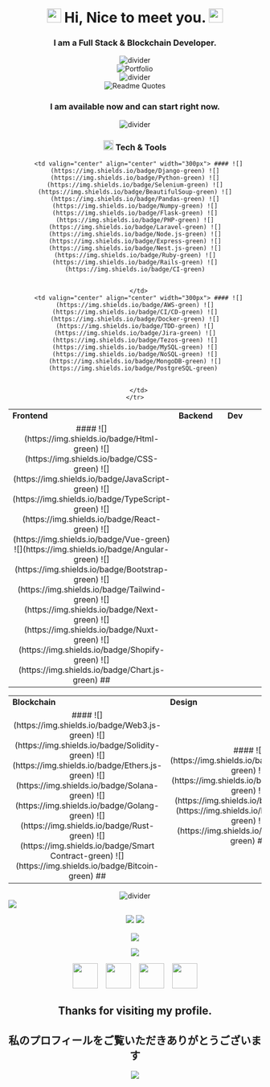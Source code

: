 <h1 align="center">
  <img src="https://media.giphy.com/media/hvRJCLFzcasrR4ia7z/giphy.gif" width="28">
  Hi, Nice to meet you.
  <img src="https://media.giphy.com/media/hvRJCLFzcasrR4ia7z/giphy.gif" width="28">
</h1>

<h3 align="center">I am a Full Stack & Blockchain Developer.</h3>

<div align="center">
  <img src="https://github.com/naruhitokaide/naruhitokaide/blob/main/divider1.png" alt="divider"/>
</div> 

<div align="center">
  <img src="https://github.com/naruhitokaide/naruhitokaide/blob/main/portfolio.gif" alt="Portfolio"/>
</div> 

<div align="center">
  <img src="https://github.com/naruhitokaide/naruhitokaide/blob/main/divider1.png" alt="divider"/>
</div> 

<div align="center">
  <img src="https://quotes-github-readme.vercel.app/api?type=horizontal&theme=dracula" alt="Readme Quotes"/>
</div> 

<h3 align="center">I am available now and can start right now.</h3>

<div align="center">
  <img src="https://github.com/naruhitokaide/naruhitokaide/blob/main/divider2.png" alt="divider"/>
</div> 

<h3 align="center"><img src="https://github.com/naruhitokaide/naruhitokaide/blob/main/code.gif" height="20"/> Tech & Tools</h3>

<div align="center" style="witdh:100%"> 
  <table>
    <tr>
      <td valign="center" width="100px"><b>Frontend<b></td>
      <td valign="center" width="100px"><b>Backend<b></td>
      <td valign="center" width="100px"><b>Dev<b></td>
    </tr>
    <tr>
      <td valign="center" align="center" width="300px"> #### ![](https://img.shields.io/badge/Html-green) ![](https://img.shields.io/badge/CSS-green) ![](https://img.shields.io/badge/JavaScript-green) ![](https://img.shields.io/badge/TypeScript-green) ![](https://img.shields.io/badge/React-green) ![](https://img.shields.io/badge/Vue-green) ![](https://img.shields.io/badge/Angular-green) ![](https://img.shields.io/badge/Bootstrap-green) ![](https://img.shields.io/badge/Tailwind-green) ![](https://img.shields.io/badge/Next-green) ![](https://img.shields.io/badge/Nuxt-green) ![](https://img.shields.io/badge/Shopify-green) ![](https://img.shields.io/badge/Chart.js-green)
##
      </td>
      
      <td valign="center" align="center" width="300px"> #### ![](https://img.shields.io/badge/Django-green) ![](https://img.shields.io/badge/Python-green) ![](https://img.shields.io/badge/Selenium-green) ![](https://img.shields.io/badge/BeautifulSoup-green) ![](https://img.shields.io/badge/Pandas-green) ![](https://img.shields.io/badge/Numpy-green) ![](https://img.shields.io/badge/Flask-green) ![](https://img.shields.io/badge/PHP-green) ![](https://img.shields.io/badge/Laravel-green) ![](https://img.shields.io/badge/Node.js-green) ![](https://img.shields.io/badge/Express-green) ![](https://img.shields.io/badge/Nest.js-green) ![](https://img.shields.io/badge/Ruby-green) ![](https://img.shields.io/badge/Rails-green) ![](https://img.shields.io/badge/CI-green)
##
      </td>
      <td valign="center" align="center" width="300px"> #### ![](https://img.shields.io/badge/AWS-green) ![](https://img.shields.io/badge/CI/CD-green) ![](https://img.shields.io/badge/Docker-green) ![](https://img.shields.io/badge/TDD-green) ![](https://img.shields.io/badge/Jira-green) ![](https://img.shields.io/badge/Tezos-green) ![](https://img.shields.io/badge/MySQL-green) ![](https://img.shields.io/badge/NoSQL-green) ![](https://img.shields.io/badge/MongoDB-green) ![](https://img.shields.io/badge/PostgreSQL-green) 
 ##
      </td>
    </tr>
  </table>
  
 <table>
    <tr>
      <td valign="center" width="100px"><b>Blockchain<b></td>
      <td valign="center" width="100px"><b>Design<b></td>
    </tr>
    <tr>
      <td valign="center" align="center" width="300px"> #### ![](https://img.shields.io/badge/Web3.js-green) ![](https://img.shields.io/badge/Solidity-green) ![](https://img.shields.io/badge/Ethers.js-green) ![](https://img.shields.io/badge/Solana-green) ![](https://img.shields.io/badge/Golang-green) ![](https://img.shields.io/badge/Rust-green) ![](https://img.shields.io/badge/Smart Contract-green) ![](https://img.shields.io/badge/Bitcoin-green)
##
     </td>
     <td valign="center" align="center" width="300px"> #### ![](https://img.shields.io/badge/Photoshop-green) ![](https://img.shields.io/badge/Adobe XD-green) ![](https://img.shields.io/badge/Figma) ![](https://img.shields.io/badge/Blender-green) ![](https://img.shields.io/badge/WebGL-green)
##
      </td>
    </tr>
  </table>
</div>

<div align="center">
  <img src="https://github.com/naruhitokaide/naruhitokaide/blob/main/divider2.png" alt="divider"/>
</div> 

<img src="https://activity-graph.herokuapp.com/graph?username=naruhitokaide&bg_color=000000&color=00ffff&line=00ffff&point=ffffff&area=true&hide_border=true"/>
<br/>
   
<p align = "center">
  <img src = "https://github-readme-stats.vercel.app/api?username=naruhitokaide&hide_border=true&show_icons=true&include_all_commits=true&count_private=true&theme=tokyonight&line_height=27">
  <img src = "https://github-readme-stats.vercel.app/api/top-langs/?username=naruhitokaide&hide=PHP,html,c&theme=tokyonight&hide_border=true&line_height=27">
  <br><br>
    <img src = "https://github-readme-streak-stats.herokuapp.com?user=naruhitokaide&theme=tokyonight&hide_border=true&include_all_commits=true&line_height=27">
</p>

<p align="center" style="margin-bottom: 10px;">
    <img src="https://github-profile-trophy.vercel.app?username=naruhitokaide&column=7&theme=onedark&hide_border=true&include_all_commits=true&line_height=27"/>
</p>
<p align="center">
  <a href="mailto:naruhitokaide@gmail.com" target="_blank" rel="noopener noreferrer"><img src="https://img.icons8.com/fluency/2x/gmail-new.png"  width="50" /></a>
  &nbsp;&nbsp;
  <a href="https://join.skype.com/invite/wDpwy4t21eVg" target="_blank" rel="noopener noreferrer"><img src="https://img.icons8.com/color/2x/skype.png"  width="50" /></a>
  &nbsp;&nbsp;
  <a href="https://t.me/naruhitokaide" target="_blank" rel="noopener noreferrer"><img src="https://img.icons8.com/color/2x/telegram-app.png"  width="50" /></a>
  &nbsp;&nbsp;
  <a href="https://naruhito-kaide.netlify.app" target="_blank" rel="noopener noreferrer"><img src="https://img.icons8.com/nolan/2x/link.png"  width="50" /></a>
  
</p>
<h2 align="center"> Thanks for visiting my profile. </h2>
<h2 align="center"> 私のプロフィールをご覧いただきありがとうございます </h2>
<p align="center">
  <img src="https://capsule-render.vercel.app/api?type=waving&color=gradient&height=65&section=footer"/>
</p>


